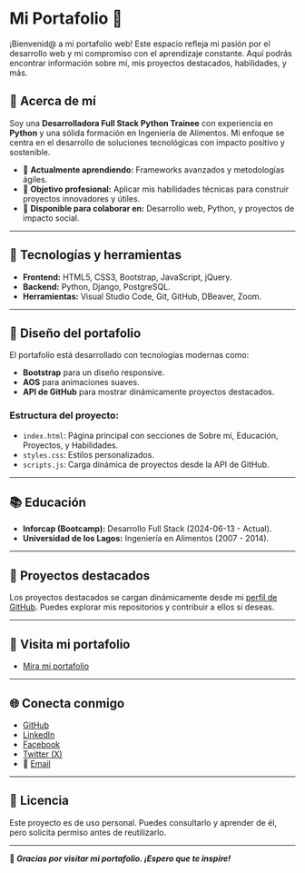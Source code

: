 # Mi Portafolio 🌟

¡Bienvenid@ a mi portafolio web! Este espacio refleja mi pasión por el desarrollo web y mi compromiso con el aprendizaje constante. Aquí podrás encontrar información sobre mí, mis proyectos destacados, habilidades, y más.

## 📄 Acerca de mí

Soy una **Desarrolladora Full Stack Python Trainee** con experiencia en **Python** y una sólida formación en Ingeniería de Alimentos. Mi enfoque se centra en el desarrollo de soluciones tecnológicas con impacto positivo y sostenible.

- 🌱 **Actualmente aprendiendo:** Frameworks avanzados y metodologías ágiles.
- 🎯 **Objetivo profesional:** Aplicar mis habilidades técnicas para construir proyectos innovadores y útiles.
- 💬 **Disponible para colaborar en:** Desarrollo web, Python, y proyectos de impacto social.

---

## 🚀 Tecnologías y herramientas

- **Frontend:** HTML5, CSS3, Bootstrap, JavaScript, jQuery.
- **Backend:** Python, Django, PostgreSQL.
- **Herramientas:** Visual Studio Code, Git, GitHub, DBeaver, Zoom.

---

## 🎨 Diseño del portafolio

El portafolio está desarrollado con tecnologías modernas como:

- **Bootstrap** para un diseño responsive.
- **AOS** para animaciones suaves.
- **API de GitHub** para mostrar dinámicamente proyectos destacados.

### Estructura del proyecto:

- `index.html`: Página principal con secciones de Sobre mí, Educación, Proyectos, y Habilidades.
- `styles.css`: Estilos personalizados.
- `scripts.js`: Carga dinámica de proyectos desde la API de GitHub.

---

## 📚 Educación

- **Inforcap (Bootcamp):** Desarrollo Full Stack (2024-06-13 - Actual).
- **Universidad de los Lagos:** Ingeniería en Alimentos (2007 - 2014).

---

## 📂 Proyectos destacados

Los proyectos destacados se cargan dinámicamente desde mi [perfil de GitHub](https://github.com/Valyxp). Puedes explorar mis repositorios y contribuir a ellos si deseas.

---

## 🌟 Visita mi portafolio

- [Mira mi portafolio](https://valyxp.github.io/mi_portafolio/)

---

## 🌐 Conecta conmigo

- [GitHub](https://github.com/Valyxp)
- [LinkedIn](https://www.linkedin.com/in/valery-maraga%C3%B1o-4b22b0b3/)
- [Facebook](https://www.facebook.com/valy.m.a?locale=es_LA)
- [Twitter (X)](https://x.com/Valyxp163244)
- 📧 [Email](mailto:valery88_7@hotmail.com)

---

## 📝 Licencia

Este proyecto es de uso personal. Puedes consultarlo y aprender de él, pero solicita permiso antes de reutilizarlo.

---

**💛 _Gracias por visitar mi portafolio. ¡Espero que te inspire!_**
